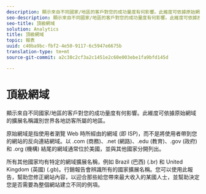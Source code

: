 ```yaml
---
description: 顯示來自不同國家/地區的客戶對您的成功量度有何影響。此維度可依據原始網域的擴展名稱識別世界各地訪客所屬的地區。
seo-description: 顯示來自不同國家/地區的客戶對您的成功量度有何影響。此維度可依據原始網域的擴展名稱識別世界各地訪客所屬的地區。
seo-title: 頂級網域
solution: Analytics
title: 頂級網域
topic: 報表
uuid: c40ba9bc-fbf2-4e50-9117-6c5947e6675b
translation-type: tm+mt
source-git-commit: a2c38c2cf3a2c1451e2c60e003ebe1fa9bfd145d

---
```



# 頂級網域

顯示來自不同國家/地區的客戶對您的成功量度有何影響。此維度可依據原始網域的擴展名稱識別世界各地訪客所屬的地區。

原始網域是指使用者瀏覽 Web 時所經由的網域 (即 ISP)，而不是將使用者帶到您的網站的反向連結網域。以 .com (商務)、.net (網路)、.edu (教育)、.gov (政府) 和 .org (機構) 結尾的網域通常位於美國，並與其他國家分開列出。

所有其他國家均有特定的網域擴展名稱，例如 Brazil (巴西) (.br) 和 United Kingdom (英國) (.gb)。行銷報告會辨識所有的國家擴展名稱。您可以使用此報告，幫助您修正網站內容，以迎合那些給您帶來最大收入的某國人士，並幫助決定您是否需要為整個網站建立不同的例項。
